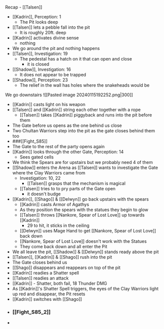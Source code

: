 Recap - [[Talsen]]

- [[Kadrin]], Perception: 1
	- The Pit looks deep
- [[Talsen]] lets a pebble fall into the pit
	- It is roughly 20ft. deep
- [[Kadrin]] activates divine sense
	- nothing
- We go around the pit and nothing happens
- [[Talsen]], Investigation: 19
	- The pedestal has a hatch on it that can open and close
		- it is closed
- [[Shadow]], Investigation: 16
	- It does not appear to be trapped
- [[Shadow]], Perception: 23
	- The relief in the wall has holes where the snakeheads would be

We go downstairs
![[Pasted image 20240115192252.png|300]]
- [[Kadrin]] casts light on his weapon
- [[Talsen]] and [[Kadrin]] string each other together with a rope
	- [[Talsen]] takes [[Kadrin]] piggyback and runs into the pit before them
- The Gate before us opens as the one behind us close
- Two Chultan Warriors step into the pit as the gate closes behind them too
-  ###[[Fight_S85]]
- The Gate to the rest of the party opens again
- [[Kadrin]] looks through the other Gate, Perception: 14
	- Sees gated cells
- We think the Spears are for upstairs but we probably need 4 of them
- [[Shadow]] enters the Arena as [[Talsen]] wants to investigate the Gate where the Clay Warriors came from
	- Investigation: 10, 22
		- [[Talsen]] grasps that the mechanism is magical
	- [[Talsen]] tries to to pry parts of the Gate open
		- it doesn't budge
- [[Kadrin]], [[Shago]] & [[Delwyn]] go back upstairs with the spears
	- [[Kadrin]] casts Armor of Agathys
	- As they position the spears with the statues they begin to glow
	- [[Talsen]] throws [[Nankore, Spear of Lost Love]] up towards [[Kadrin]]
		- 29 to hit, it sticks in the ceiling
	- [[Delwyn]] uses Mage Hand to get [[Nankore, Spear of Lost Love]] back down
	- [[Nankore, Spear of Lost Love]] doesn't work with the Statues
	- They come back down and all enter the Pit
- We all leave the pit, [[Shadow]] & [[Delwyn]] stands ready above the pit
- [[Talsen]], [[Kadrin]] & [[Shago]] rush into the pit
- The Gate closes behind us
- [[Shago]] disappears and reappears on top of the pit
- [[Kadrin]] readies a Shatter spell
- [[Talsen]] readies an attack
- [[Kadrin]] - Shatter, both fail, 18 Thunder DMG
- As [[Kadrin]]'s Shatter Spell triggers, the eyes of the Clay Warriors light up red and disappear, the Pit resets
- [[Kadrin]] switches with [[Shago]]
- ### [[Fight_S85_2]]
- 